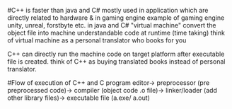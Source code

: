 #C++ is faster than java and C# 
mostly used in application which are directly related to hardware & in gaming engine
example of gaming engine unity, unreal, forstbyte etc.
in java and C# "virtual machine" convert the object file into machine understandable code at runtime (time taking)
think of virtual machine as a personal translator who books for you

C++ can directly run the machine code on target platform after executable file is created.
think of C++ as buying translated books instead of personal translator.

#Flow of execution of C++ and C program
editor-> preprocessor (pre preprocessed code)-> compiler (object code .o file)-> linker/loader (add other library files)-> executable file (a.exe/ a.out)
